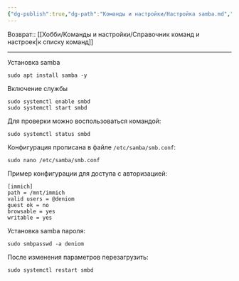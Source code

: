 ```yaml
---
{"dg-publish":true,"dg-path":"Команды и настройки/Настройка samba.md","permalink":"/komandy-i-nastrojki/nastrojka-samba/","updated":"2024-09-03T16:01:58+03:00"}
---
```


Возврат:: [[Хобби/Команды и настройки/Справочник команд и настроек\|к списку команд]]

---

Установка samba
```shell
sudo apt install samba -y
```

Включение службы
```shell
sudo systemctl enable smbd
sudo systemctl start smbd
```

Для проверки можно воспользоваться командой:
```shell
sudo systemctl status smbd
```

Конфигурация прописана в файле `/etc/samba/smb.conf`:
```shell
sudo nano /etc/samba/smb.conf
```

Пример конфигурации для доступа с авторизацией:
```shell
[immich]
path = /mnt/immich
valid users = @deniom
guest ok = no
browsable = yes
writable = yes
```

Установка samba пароля:
```shell
sudo smbpasswd -a deniom
```

После изменения параметров перезагрузить:
```shell
sudo systemctl restart smbd
```